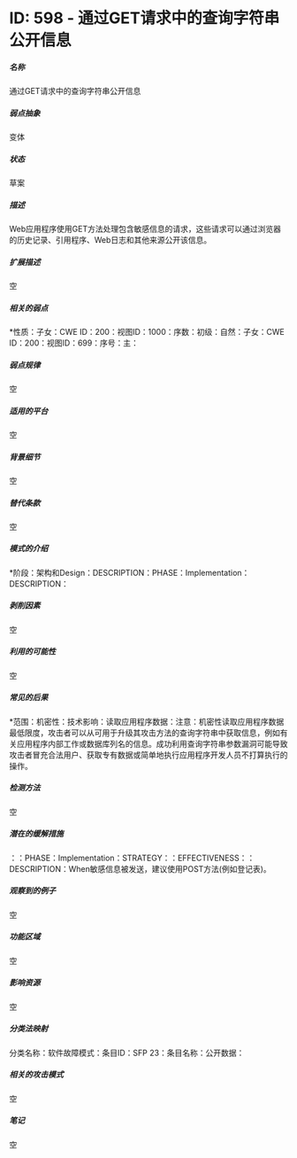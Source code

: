 # ID: 598 - 通过GET请求中的查询字符串公开信息
<h5>名称</h5>通过GET请求中的查询字符串公开信息
<h5>弱点抽象</h5>变体
<h5>状态</h5>草案
<h5>描述</h5>Web应用程序使用GET方法处理包含敏感信息的请求，这些请求可以通过浏览器的历史记录、引用程序、Web日志和其他来源公开该信息。
<h5>扩展描述</h5>空
<h5>相关的弱点</h5>*性质：子女：CWE ID：200：视图ID：1000：序数：初级：自然：子女：CWE ID：200：视图ID：699：序号：主：
<h5>弱点规律</h5>空
<h5>适用的平台</h5>空
<h5>背景细节</h5>空
<h5>替代条款</h5>空
<h5>模式的介绍</h5>*阶段：架构和Design：DESCRIPTION：PHASE：Implementation：DESCRIPTION：
<h5>剥削因素</h5>空
<h5>利用的可能性</h5>空
<h5>常见的后果</h5>*范围：机密性：技术影响：读取应用程序数据：注意：机密性读取应用程序数据最低限度，攻击者可以从可用于升级其攻击方法的查询字符串中获取信息，例如有关应用程序内部工作或数据库列名的信息。成功利用查询字符串参数漏洞可能导致攻击者冒充合法用户、获取专有数据或简单地执行应用程序开发人员不打算执行的操作。
<h5>检测方法</h5>空
<h5>潜在的缓解措施</h5>：：PHASE：Implementation：STRATEGY：：EFFECTIVENESS：：DESCRIPTION：When敏感信息被发送，建议使用POST方法(例如登记表)。
<h5>观察到的例子</h5>空
<h5>功能区域</h5>空
<h5>影响资源</h5>空
<h5>分类法映射</h5>分类名称：软件故障模式：条目ID：SFP 23：条目名称：公开数据：
<h5>相关的攻击模式</h5>空
<h5>笔记</h5>空


